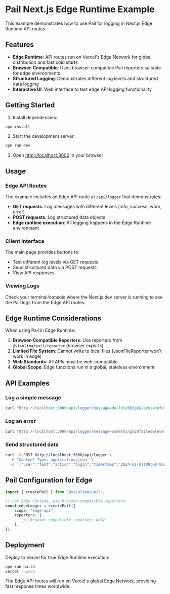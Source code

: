 # Pail Next.js Edge Runtime Example

This example demonstrates how to use Pail for logging in Next.js Edge Runtime API routes.

## Features

- **Edge Runtime**: API routes run on Vercel's Edge Network for global distribution and fast cold starts
- **Browser-Compatible**: Uses browser-compatible Pail reporters suitable for edge environments
- **Structured Logging**: Demonstrates different log levels and structured data logging
- **Interactive UI**: Web interface to test edge API logging functionality

## Getting Started

1. Install dependencies:

```bash
npm install
```

2. Start the development server:

```bash
npm run dev
```

3. Open [http://localhost:3000](http://localhost:3000) in your browser

## Usage

### Edge API Routes

The example includes an Edge API route at `/api/logger` that demonstrates:

- **GET requests**: Log messages with different levels (info, success, warn, error)
- **POST requests**: Log structured data objects
- **Edge runtime execution**: All logging happens in the Edge Runtime environment

### Client Interface

The main page provides buttons to:

- Test different log levels via GET requests
- Send structured data via POST requests
- View API responses

### Viewing Logs

Check your terminal/console where the Next.js dev server is running to see the Pail logs from the Edge API routes.

## Edge Runtime Considerations

When using Pail in Edge Runtime:

1. **Browser-Compatible Reporters**: Use reporters from `@visulima/pail/reporter` (browser exports)
2. **Limited File System**: Cannot write to local files (JsonFileReporter won't work in edge)
3. **Web Standards**: All APIs must be web-compatible
4. **Global Scope**: Edge functions run in a global, stateless environment

## API Examples

### Log a simple message

```bash
curl "http://localhost:3000/api/logger?message=Hello%20Edge&level=info"
```

### Log an error

```bash
curl "http://localhost:3000/api/logger?message=Something%20failed&level=error"
```

### Send structured data

```bash
curl -X POST http://localhost:3000/api/logger \
  -H "Content-Type: application/json" \
  -d '{"user":"test","action":"login","timestamp":"2024-01-01T00:00:00Z"}'
```

## Pail Configuration for Edge

```typescript
import { createPail } from "@visulima/pail";

// For Edge Runtime, use browser-compatible reporters
const edgeLogger = createPail({
    scope: "edge-api",
    reporters: [
        // Browser-compatible reporters only
    ],
});
```

## Deployment

Deploy to Vercel for true Edge Runtime execution:

```bash
npm run build
vercel --prod
```

The Edge API routes will run on Vercel's global Edge Network, providing fast response times worldwide.
